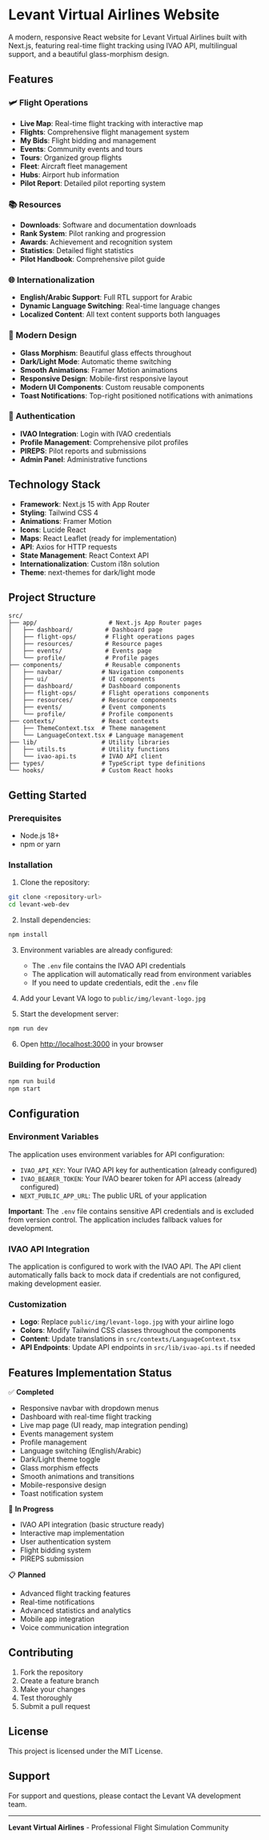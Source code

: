 # Levant Virtual Airlines Website

A modern, responsive React website for Levant Virtual Airlines built with Next.js, featuring real-time flight tracking using IVAO API, multilingual support, and a beautiful glass-morphism design.

## Features

### 🛩️ Flight Operations
- **Live Map**: Real-time flight tracking with interactive map
- **Flights**: Comprehensive flight management system
- **My Bids**: Flight bidding and management
- **Events**: Community events and tours
- **Tours**: Organized group flights
- **Fleet**: Aircraft fleet management
- **Hubs**: Airport hub information
- **Pilot Report**: Detailed pilot reporting system

### 📚 Resources
- **Downloads**: Software and documentation downloads
- **Rank System**: Pilot ranking and progression
- **Awards**: Achievement and recognition system
- **Statistics**: Detailed flight statistics
- **Pilot Handbook**: Comprehensive pilot guide

### 🌐 Internationalization
- **English/Arabic Support**: Full RTL support for Arabic
- **Dynamic Language Switching**: Real-time language changes
- **Localized Content**: All text content supports both languages

### 🎨 Modern Design
- **Glass Morphism**: Beautiful glass effects throughout
- **Dark/Light Mode**: Automatic theme switching
- **Smooth Animations**: Framer Motion animations
- **Responsive Design**: Mobile-first responsive layout
- **Modern UI Components**: Custom reusable components
- **Toast Notifications**: Top-right positioned notifications with animations

### 🔐 Authentication
- **IVAO Integration**: Login with IVAO credentials
- **Profile Management**: Comprehensive pilot profiles
- **PIREPS**: Pilot reports and submissions
- **Admin Panel**: Administrative functions

## Technology Stack

- **Framework**: Next.js 15 with App Router
- **Styling**: Tailwind CSS 4
- **Animations**: Framer Motion
- **Icons**: Lucide React
- **Maps**: React Leaflet (ready for implementation)
- **API**: Axios for HTTP requests
- **State Management**: React Context API
- **Internationalization**: Custom i18n solution
- **Theme**: next-themes for dark/light mode

## Project Structure

```
src/
├── app/                    # Next.js App Router pages
│   ├── dashboard/         # Dashboard page
│   ├── flight-ops/        # Flight operations pages
│   ├── resources/         # Resource pages
│   ├── events/            # Events page
│   └── profile/           # Profile pages
├── components/            # Reusable components
│   ├── navbar/           # Navigation components
│   ├── ui/               # UI components
│   ├── dashboard/        # Dashboard components
│   ├── flight-ops/       # Flight operations components
│   ├── resources/        # Resource components
│   ├── events/           # Event components
│   └── profile/          # Profile components
├── contexts/             # React contexts
│   ├── ThemeContext.tsx  # Theme management
│   └── LanguageContext.tsx # Language management
├── lib/                  # Utility libraries
│   ├── utils.ts          # Utility functions
│   └── ivao-api.ts       # IVAO API client
├── types/                # TypeScript type definitions
└── hooks/                # Custom React hooks
```

## Getting Started

### Prerequisites
- Node.js 18+ 
- npm or yarn

### Installation

1. Clone the repository:
```bash
git clone <repository-url>
cd levant-web-dev
```

2. Install dependencies:
```bash
npm install
```

3. Environment variables are already configured:
   - The `.env` file contains the IVAO API credentials
   - The application will automatically read from environment variables
   - If you need to update credentials, edit the `.env` file

4. Add your Levant VA logo to `public/img/levant-logo.jpg`

5. Start the development server:
```bash
npm run dev
```

6. Open [http://localhost:3000](http://localhost:3000) in your browser

### Building for Production

```bash
npm run build
npm start
```

## Configuration

### Environment Variables
The application uses environment variables for API configuration:

- `IVAO_API_KEY`: Your IVAO API key for authentication (already configured)
- `IVAO_BEARER_TOKEN`: Your IVAO bearer token for API access (already configured)
- `NEXT_PUBLIC_APP_URL`: The public URL of your application

**Important**: The `.env` file contains sensitive API credentials and is excluded from version control. The application includes fallback values for development.

### IVAO API Integration
The application is configured to work with the IVAO API. The API client automatically falls back to mock data if credentials are not configured, making development easier.

### Customization
- **Logo**: Replace `public/img/levant-logo.jpg` with your airline logo
- **Colors**: Modify Tailwind CSS classes throughout the components
- **Content**: Update translations in `src/contexts/LanguageContext.tsx`
- **API Endpoints**: Update API endpoints in `src/lib/ivao-api.ts` if needed

## Features Implementation Status

✅ **Completed**
- Responsive navbar with dropdown menus
- Dashboard with real-time flight tracking
- Live map page (UI ready, map integration pending)
- Events management system
- Profile management
- Language switching (English/Arabic)
- Dark/Light theme toggle
- Glass morphism effects
- Smooth animations and transitions
- Mobile-responsive design
- Toast notification system

🔄 **In Progress**
- IVAO API integration (basic structure ready)
- Interactive map implementation
- User authentication system
- Flight bidding system
- PIREPS submission

📋 **Planned**
- Advanced flight tracking features
- Real-time notifications
- Advanced statistics and analytics
- Mobile app integration
- Voice communication integration

## Contributing

1. Fork the repository
2. Create a feature branch
3. Make your changes
4. Test thoroughly
5. Submit a pull request

## License

This project is licensed under the MIT License.

## Support

For support and questions, please contact the Levant VA development team.

---

**Levant Virtual Airlines** - Professional Flight Simulation Community